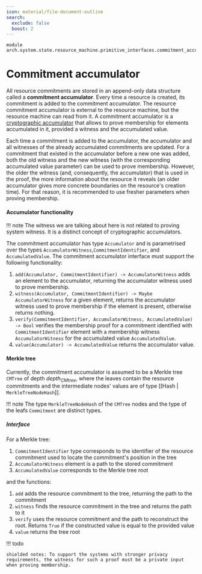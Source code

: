 ```yaml
---
icon: material/file-document-outline
search:
  exclude: false
  boost: 2
---
```


```juvix
module arch.system.state.resource_machine.primitive_interfaces.commitment_accumulator;
```


# Commitment accumulator

All resource commitments are stored in an append-only data structure called a **commitment accumulator**. Every time a resource is created, its commitment is added to the commitment accumulator. The resource commitment accumulator is external to the resource machine, but the resource machine can read from it. A commitment accumulator is a [cryptographic accumulator](https://arxiv.org/abs/2103.04330) that allows to prove membership for elements accumulated in it, provided a witness and the accumulated value.

Each time a commitment is added to the accumulator, the accumulator and all witnesses of the already accumulated commitments are updated.
For a commitment that existed in the accumulator before a new one was added, both the old witness and the new witness (with the corresponding accumulated value parameter) can be used to prove membership. However, the older the witness (and, consequently, the accumulator) that is used in the proof, the more information about the resource it reveals (an older accumulator gives more concrete boundaries on the resource's creation time). For that reason, it is recommended to use fresher parameters when proving membership.

#### Accumulator functionality

!!! note
    The witness we are talking about here is not related to proving system witness. It is a distinct concept of cryptographic accumulators.

The commitment accumulator has type `Accumulator` and is parametrised over the types `AccumulatorWitness`,`CommitmentIdentifier`, and `AccumulatedValue`. The commitment accumulator interface must support the following functionality:

1. `add(Accumulator, CommitmentIdentifier) -> AccumulatorWitness` adds an element to the accumulator, returning the accumulator witness used to prove membership.
2. `witness(Accumulator, CommitmentIdentifier) -> Maybe AccumulatorWitness` for a given element, returns the accumulator witness used to prove membership if the element is present, otherwise returns nothing.
3. `verify(CommitmentIdentifier, AccumulatorWitness, AccumulatedValue) -> Bool` verifies the membership proof for a commitment identified with `CommitmentIdentifier` element with a membership witness `AccumulatorWitness` for the accumulated value `AccumulatedValue`.
4. `value(Accumulator) -> AccumulatedValue` returns the accumulator value.

#### Merkle tree
Currently, the commitment accumulator is assumed to be a Merkle tree `CMTree` of depth $depth_{CMtree}$, where the leaves contain the resource commitments and the intermediate nodes' values are of type [[Hash | `MerkleTreeNodeHash`]].

!!! note
    The type `MerkleTreeNodeHash` of the `CMTree` nodes and the type of the leafs `Commitment` are distinct types.

##### Interface

For a Merkle tree:

1. `CommitmentIdentifier` type corresponds to the identifier of the resource commitment used to locate the commitment's position in the tree
2. `AccumulatorWitness` element is a path to the stored commitment
3. `AccumulatedValue` corresponds to the Merkle tree root

and the functions:

1. `add` adds the resource commitment to the tree, returning the path to the commitment
2. `witness` finds the resource commitment in the tree and returns the path to it
3. `verify` uses the resource commitment and the path to reconstruct the root. Returns `True` if the constructed value is equal to the provided value
4. `value` returns the tree root


!!! todo

    shielded notes: To support the systems with stronger privacy requirements, the witness for such a proof must be a private input when proving membership.

